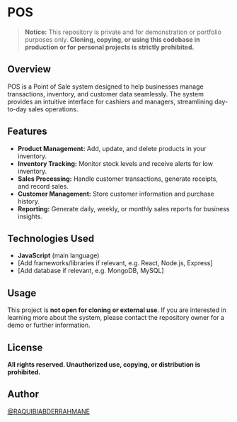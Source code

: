 # POS

> **Notice:** This repository is private and for demonstration or portfolio purposes only. **Cloning, copying, or using this codebase in production or for personal projects is strictly prohibited.**

## Overview

POS is a Point of Sale system designed to help businesses manage transactions, inventory, and customer data seamlessly. The system provides an intuitive interface for cashiers and managers, streamlining day-to-day sales operations.

## Features

- **Product Management:** Add, update, and delete products in your inventory.
- **Inventory Tracking:** Monitor stock levels and receive alerts for low inventory.
- **Sales Processing:** Handle customer transactions, generate receipts, and record sales.
- **Customer Management:** Store customer information and purchase history.
- **Reporting:** Generate daily, weekly, or monthly sales reports for business insights.

## Technologies Used

- **JavaScript** (main language)
- [Add frameworks/libraries if relevant, e.g. React, Node.js, Express]
- [Add database if relevant, e.g. MongoDB, MySQL]

## Usage

This project is **not open for cloning or external use**. If you are interested in learning more about the system, please contact the repository owner for a demo or further information.

## License

**All rights reserved. Unauthorized use, copying, or distribution is prohibited.**

## Author

[@RAQUIBIABDERRAHMANE](https://github.com/RAQUIBIABDERRAHMANE)
